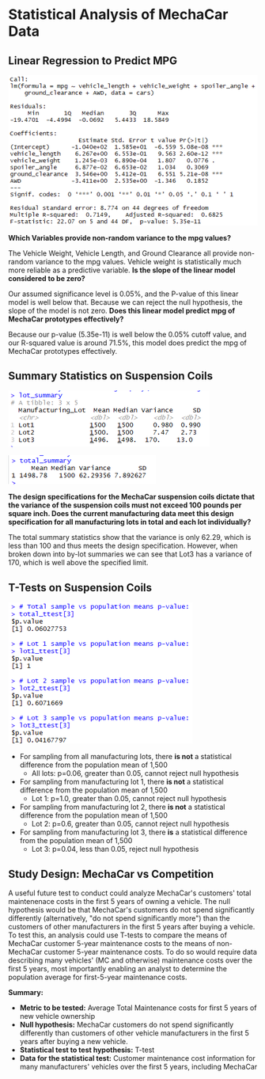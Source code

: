 # Statistical Analysis of MechaCar Data

## Linear Regression to Predict MPG
![](Resources/Challenge1.png)

**Which Variables provide non-random variance to the mpg values?**

The Vehicle Weight, Vehicle Length, and Ground Clearance all provide non-random variance to the mpg values. Vehicle weight is statistically much more reliable as a predictive variable.
**Is the slope of the linear model considered to be zero?**

Our assumed significance level is 0.05%, and the P-value of this linear model is well below that. Because we can reject the null hypothesis, the slope of the model is not zero.
**Does this linear model predict mpg of MechaCar prototypes effectively?**

Because our p-value (5.35e-11) is well below the 0.05% cutoff value, and our R-squared value is around 71.5%, this model does predict the mpg of MechaCar prototypes effectively.

## Summary Statistics on Suspension Coils
![](Resources/lotSummary.png)

![](Resources/totalSummary.png)

**The design specifications for the MechaCar suspension coils dictate that the variance of the suspension coils must not exceed 100 pounds per square inch. Does the current manufacturing data meet this design specification for all manufacturing lots in total and each lot individually?**

The total summary statistics show that the variance is only 62.29, which is less than 100 and thus meets the design specification. However, when broken down into by-lot summaries we can see that Lot3 has a variance of 170, which is well above the specified limit. 

## T-Tests on Suspension Coils

![](Resources/Ttest.png)

* For sampling from all manufacturing lots, there **is not** a statistical difference from the population mean of 1,500 
    * All lots: p=0.06, greater than 0.05, cannot reject null hypothesis
* For sampling from manufacturing lot 1, there **is not** a statistical difference from the population mean of 1,500 
    * Lot 1: p=1.0, greater than 0.05, cannot reject null hypothesis
* For sampling from manufacturing lot 2, there **is not** a statistical difference from the population mean of 1,500 
    * Lot 2: p=0.6, greater than 0.05, cannot reject null hypothesis
* For sampling from manufacturing lot 3, there **is** a statistical difference from the population mean of 1,500 
    * Lot 3: p=0.04, less than 0.05, reject null hypothesis

## Study Design: MechaCar vs Competition
A useful future test to conduct could analyze MechaCar's customers' total maintenenace costs in the first 5 years of owning a vehicle. The null hypothesis would be that MechaCar's customers do not spend significantly differently (alternatively, "do not spend significantly more") than the customers of other manufacturers in the first 5 years after buying a vehicle. To test this, an analysis could use T-tests to compare the means of MechaCar customer 5-year maintenance costs to the means of non-MechaCar customer 5-year maintenance costs. To do so would require data describing many vehicles' (MC and otherwise) maintenance costs over the first 5 years, most importantly enabling an analyst to determine the population average for first-5-year maintenance costs.

**Summary:**
* **Metric to be tested:** Average Total Maintenance costs for first 5 years of new vehicle ownership
* **Null hypothesis:** MechaCar customers do not spend significantly differently than customers of other vehicle manufacturers in the first 5 years after buying a new vehicle.
* **Statistical test to test hypothesis:** T-test
* **Data for the statistical test:** Customer maintenance cost information for many manufacturers' vehicles over the first 5 years, including MechaCar